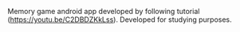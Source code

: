 Memory game android app developed by following tutorial (https://youtu.be/C2DBDZKkLss). 
Developed for studying purposes.